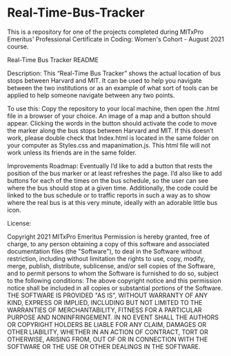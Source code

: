 # Real-Time-Bus-Tracker
This is a repository for one of the projects completed during MITxPro Emeritus' Professional Certificate in Coding: Women's Cohort - August 2021 course.

Real-Time Bus Tracker README

Description:
This “Real-Time Bus Tracker” shows the actual location of bus stops between Harvard and MIT. It can be used to help you navigate between the two institutions or as an example of what sort of tools can be applied to help someone navigate between any two points. 

To use this:
   Copy the repository to your local machine, then open the .html file in a browser of your choice. An image of a map and a button should appear. Clicking the words in the button should activate the code to move the marker along the bus stops between Harvard and MIT. If this doesn’t work, please double check that Index.html is located in the same folder on your computer as Styles.css and mapanimation.js. This html file will not work unless its friends are in the same folder.

Improvements Roadmap:
    Eventually I’d like to add a button that rests the position of the bus marker or at least refreshes the page. I’d also like to add buttons for each of the times on the bus schedule, so the user can see where the bus should stop at a given time. Additionally, the code could be linked to the bus schedule or to traffic reports in such a way as to show where the real bus is at this very minute, ideally with an adorable little bus icon.


License:

Copyright 2021 MITxPro Emeritus
Permission is hereby granted, free of charge, to any person obtaining a copy of this software and associated documentation files (the "Software"), to deal in the Software without restriction, including without limitation the rights to use, copy, modify, merge, publish, distribute, sublicense, and/or sell copies of the Software, and to permit persons to whom the Software is furnished to do so, subject to the following conditions:
The above copyright notice and this permission notice shall be included in all copies or substantial portions of the Software.
THE SOFTWARE IS PROVIDED "AS IS", WITHOUT WARRANTY OF ANY KIND, EXPRESS OR IMPLIED, INCLUDING BUT NOT LIMITED TO THE WARRANTIES OF MERCHANTABILITY, FITNESS FOR A PARTICULAR PURPOSE AND NONINFRINGEMENT. IN NO EVENT SHALL THE AUTHORS OR COPYRIGHT HOLDERS BE LIABLE FOR ANY CLAIM, DAMAGES OR OTHER LIABILITY, WHETHER IN AN ACTION OF CONTRACT, TORT OR OTHERWISE, ARISING FROM, OUT OF OR IN CONNECTION WITH THE SOFTWARE OR THE USE OR OTHER DEALINGS IN THE SOFTWARE.
